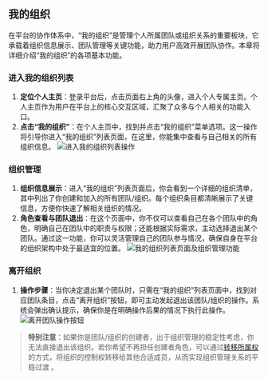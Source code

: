 ## 我的组织

在平台的协作体系中，“我的组织”是管理个人所属团队或组织关系的重要板块，它承载着组织信息展示、团队管理等关键功能，助力用户高效开展团队协作。本章将详细介绍“我的组织”的各项基本功能。

### 进入我的组织列表

1. **定位个人主页**：登录平台后，点击页面右上角的头像，进入个人专属主页。个人主页作为用户在平台上的核心交互区域，汇聚了众多与个人相关的功能入口。
2. **点击“我的组织”**：在个人主页中，找到并点击“我的组织”菜单选项。这一操作将引导你进入“我的组织”列表页面，在这里，你能集中查看与自己相关的所有组织信息。
   ![进入我的组织列表操作](/portal/personal-my-org.png)

### 组织管理

1. **组织信息展示**：进入“我的组织”列表页面后，你会看到一个详细的组织清单，其中列出了你创建和加入的所有团队/组织。每个组织条目都清晰展示了关键信息，方便你快速了解相关组织的情况。
2. **角色查看与团队退出**：在这个页面中，你不仅可以查看自己在各个团队中的角色，明确自己在团队中的职责与权限；还能根据实际需求，主动选择退出某个团队。通过这一功能，你可以灵活管理自己的团队参与情况，确保自身在平台的组织架构中处于最适宜的位置。
   ![我的组织列表页面及组织管理功能](/portal/personal-my-org2.png)

### 离开组织

1. **操作步骤**：当你决定退出某个团队时，只需在“我的组织”列表页面中，找到对应团队条目，点击“离开组织”按钮，即可主动发起退出该团队/组织的操作。系统会弹出确认提示，确保你是在明确操作后果的情况下执行此操作。
   ![离开团队操作按钮](/portal/personal-my-org3.png)

> **特别注意**：如果你是团队/组织的创建者，出于组织管理的稳定性考虑，你无法直接退出该组织。若你希望不再担任创建者角色，可以通过[转移所属权](/portal/org-transfer)的方式，将组织的控制权转移给其他合适成员，从而实现组织管理关系的平稳过渡 。

